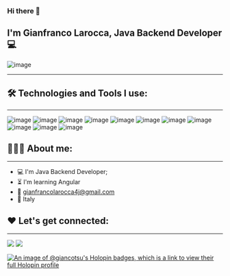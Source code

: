 ### Hi there 👋

## I'm Gianfranco Larocca, Java Backend Developer 💻

![image](https://github.com/Giancotsu/Giancotsu/blob/main/img/giphy.gif)

---

## 🛠️ Technologies and Tools I use:

---
![image](https://github.com/Giancotsu/Giancotsu/blob/main/img/spring_boot_ico.png "Spring Boot")
![image](https://github.com/Giancotsu/Giancotsu/blob/main/img/flutter_ico.png "Flutter")
![image](https://github.com/Giancotsu/Giancotsu/blob/main/img/hibernate_ico.png "Hibernate")
![image](https://github.com/Giancotsu/Giancotsu/blob/main/img/html_ico.png "HTML")
![image](https://github.com/Giancotsu/Giancotsu/blob/main/img/javascript_ico.png "Javascript")
![image](https://github.com/Giancotsu/Giancotsu/blob/main/img/java_ico.png "JAVA")
![image](https://github.com/Giancotsu/Giancotsu/blob/main/img/maven_ico.png "Maven")
![image](https://github.com/Giancotsu/Giancotsu/blob/main/img/mysql_ico.png "MYSQL")
![image](https://github.com/Giancotsu/Giancotsu/blob/main/img/postgres_ico.png "Postgres")
![image](https://github.com/Giancotsu/Giancotsu/blob/main/img/postman_ico.png "Postman")
![image](https://github.com/Giancotsu/Giancotsu/blob/main/img/github_ico.png "Git/Github")

## 👨🏻‍💻 About me:

---

- 💻 I'm Java Backend Developer;
- ⏳ I'm learning Angular
- 📧 gianfrancolarocca4j@gmail.com
- 🏡 Italy

## ❤️ Let's get connected:

---

[<img src="https://github.com/Giancotsu/Giancotsu/blob/main/img/linkedin_ico.png">](https://www.linkedin.com/in/gianfrancolarocca4j/)
<a href="mailto:gianfrancolarocca4j@gmail.com?"><img src="https://github.com/Giancotsu/Giancotsu/blob/main/img/gmail_ico.png"/></a>

[![An image of @giancotsu's Holopin badges, which is a link to view their full Holopin profile](https://holopin.me/giancotsu)](https://holopin.io/@giancotsu)
